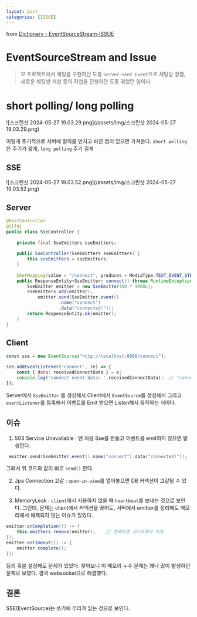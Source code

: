 ```yaml
---
layout: post
categories: [ISSUE]
---
```



from [Dictionary - EventSourceStream-ISSUE](https://github.com/newkayak12/Dictionary/blob/master/issue/EventSourceStream.md)


# EventSourceStream and Issue

> 모 프로젝트에서 채팅을 구현하던 도중 `Server-Sent Event`으로 채팅방 정렬, 새로운 채팅방 개설 등의 작업을 진행하던 도중 겪었던 일이다.
> 

#  short polling/ long polling

![스크린샷 2024-05-27 19.03.29.png](/assets/img/스크린샷 2024-05-27 19.03.29.png)

이렇게 주기적으로 서버에 질의를 던지고 바뀐 점이 있으면 가져온다.
`short polling`은 주기가 짧게, `long polling` 주기 길게 

## SSE

![스크린샷 2024-05-27 19.03.52.png](/assets/img/스크린샷 2024-05-27 19.03.52.png)

## Server

```java
@RestController  
@Slf4j  
public class SseController {  
  
    private final SseEmitters sseEmitters;  
  
    public SseController(SseEmitters sseEmitters) {  
        this.sseEmitters = sseEmitters;  
    }  
  
    @GetMapping(value = "/connect", produces = MediaType.TEXT_EVENT_STREAM_VALUE)  
    public ResponseEntity<SseEmitter> connect() throws RuntimeException{  
        SseEmitter emitter = new SseEmitter(60 * 1000L);  
        sseEmitters.add(emitter);
            emitter.send(SseEmitter.event()  
                    .name("connect")  
                    .data("connected!"));  
        return ResponseEntity.ok(emitter);  
    }  
}
```


## Client
```js
const sse = new EventSource("http://localhost:8080/connect");

sse.addEventListener('connect', (e) => {
	const { data: receivedConnectData } = e;
	console.log('connect event data: ',receivedConnectData);  // "connected!"
});
```

Server에서 `SseEmitter` 를 생성해서 Client에서 `EventSource`를 생성해서 
그리고 `eventListener`를 등록해서 이벤트를 Emit 받으면 Listen해서 동작하는 식이다.


## 이슈 

1. 503 Service Unavailable : 맨 처음 Sse를 만들고 이벤트를 emit하지 않으면 발생한다. 

```java
 emitter.send(SseEmitter.event().name("connect").data("connected!"));  
```

그래서 위 코드와 같이 바로 `send()` 한다.


2. Jpa Connection 고갈 : `open-in-view`를 열어놓으면 DB 커넥션이 고갈될 수 있다. 

3. MemoryLeak : `client`에서 사용하지 않을 때 `heartbeat`를 보내는 것으로 보인다. 그런데, 문제는 client에서 커넥션을 끊어도, 서버에서 emitter를 정리해도
메모리에서 해제되지 않는 이슈가 있었다. 

```java
emitter.onCompletion(() -> {  
    this.emitters.remove(emitter);    // 만료되면 리스트에서 삭제
});  
emitter.onTimeout(() -> {  
    emitter.complete();  
});  
```

등의 훅을 설정해도 문제가 있었다.  찾아보니 이 메모리 누수 문제는 꽤나 많이 발생하던 문제로 보였다.
결국 websocket으로 해결했다.


## 결론

SSE(EventSource)는 쓰기에 무리가 있는 것으로 보인다.